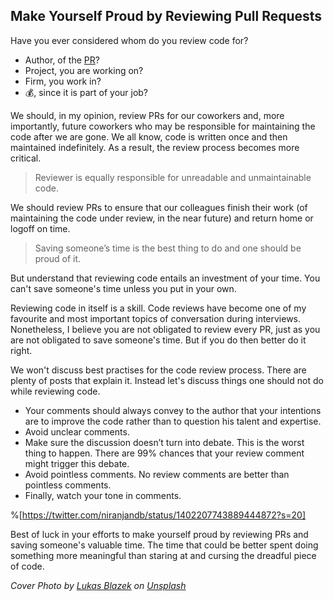 ## Make Yourself Proud by Reviewing Pull Requests

Have you ever considered whom do you review code for?

- Author, of the [PR](https://docs.github.com/en/github/collaborating-with-issues-and-pull-requests/about-pull-requests)?
- Project, you are working on?
- Firm, you work in?
- 💰, since it is part of your job?

We should, in my opinion, review PRs for our coworkers and, more importantly, future coworkers who may be responsible for maintaining the code after we are gone. We all know, code is written once and then maintained indefinitely. As a result, the review process becomes more critical.

> Reviewer is equally responsible for unreadable and unmaintainable code.

We should review PRs to ensure that our colleagues finish their work (of maintaining the code under review, in the near future) and return home or logoff on time. 
> Saving someone’s time is the best thing to do and one should be proud of it.

But understand that reviewing code entails an investment of your time. You can't save someone's time unless you put in your own.

Reviewing code in itself is a skill. Code reviews have become one of my favourite and most important topics of conversation during interviews. Nonetheless, I believe you are not obligated to review every PR, just as you are not obligated to save someone's time. But if you do then better do it right.

We won't discuss best practises for the code review process. There are plenty of posts that explain it. Instead let's discuss things one should not do while reviewing code.

- Your comments should always convey to the author that your intentions are to improve the code rather than to question his talent and expertise.
- Avoid unclear comments.
- Make sure the discussion doesn’t turn into debate. This is the worst thing to happen. There are 99% chances that your review comment might trigger this debate.
- Avoid pointless comments. No review comments are better than pointless comments.
- Finally, watch your tone in comments.

%[https://twitter.com/niranjandb/status/1402207743889444872?s=20] 

Best of luck in your efforts to make yourself proud by reviewing PRs and saving someone's valuable time. The time that could be better spent doing something more meaningful than staring at and cursing the dreadful piece of code.

*Cover Photo by [Lukas Blazek](https://unsplash.com/@goumbik?utm_source=unsplash&utm_medium=referral&utm_content=creditCopyText) on [Unsplash](https://unsplash.com/s/photos/time?utm_source=unsplash&utm_medium=referral&utm_content=creditCopyText)*